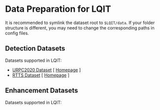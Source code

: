 # Data Preparation for LQIT

It is recommended to symlink the dataset root to `$LQIT/data`.
If your folder structure is different, you may need to change the corresponding paths in config files.

## Detection Datasets

Datasets supported in LQIT:

- [URPC2020 Dataset](../docs/en/prepare_data/urpc_2020.md) \[ [Homepage](https://www.heywhale.com/home/competition/5e535a612537a0002ca864ac/content/0) \]
- [RTTS Dataset](../docs/en/prepare_data/rtts.md) \[ [Homepage](https://sites.google.com/site/boyilics/website-builder/reside?pli=1) \]

## Enhancement Datasets

Datasets supported in LQIT:
